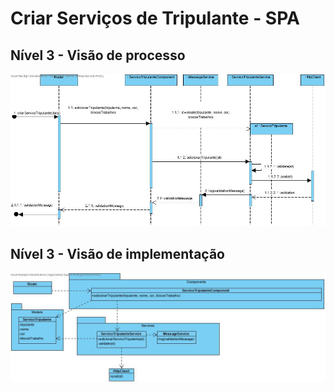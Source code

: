 # Criar Serviços de Tripulante - SPA

## Nível 3 - Visão de processo

![criarServicoTripulante](CriarServicoTripulanteSD.jpg)



## Nível 3 - Visão de implementação

![CriarServicoTripulante](CriarServicoTripulanteCD.jpg)